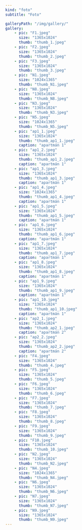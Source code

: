```yaml
---
kind: "foto"
subtitle: "Foto"

galleryPath: "/img/gallery/"
gallery:
    - pic: "F1.jpeg"
      size: "1365x1024"
      thumb: "thumb_1.jpeg"
    - pic: "F2.jpeg"
      size: "1365x1024"
      thumb: "thumb_2.jpeg"
    - pic: "F3.jpeg"
      size: "1365x1024"
      thumb: "thumb_3.jpeg"
    - pic: "N1.jpeg"
      size: "1024x1365"
      thumb: "thumb_N1.jpeg"
    - pic: "N8.jpeg"
      size: "1365x1024"
      thumb: "thumb_N8.jpeg"
    - pic: "N3.jpeg"
      size: "1365x1024"
      thumb: "thumb_N3.jpeg"
    - pic: "N5.jpeg"
      size: "1024x1365"
      thumb: "thumb_N5.jpeg"
    - pic: "ap1_1.jpeg"
      size: "1365x1024"
      thumb: "thumb_ap1_1.jpeg"
      caption: "apartmán 1"
    - pic: "ap1_2.jpeg"
      size: "1365x1024"
      thumb: "thumb_ap1_2.jpeg"
      caption: "apartmán 1"
    - pic: "ap1_3.jpeg"
      size: "1365x1024"
      thumb: "thumb_ap1_3.jpeg"
      caption: "apartmán 1"
    - pic: "ap1_4.jpeg"
      size: "1024x1365"
      thumb: "thumb_ap1_4.jpeg"
      caption: "apartmán 1"
    - pic: "ap1_5.jpeg"
      size: "1365x1024"
      thumb: "thumb_ap1_5.jpeg"
      caption: "apartmán 1"
    - pic: "ap1_6.jpeg"
      size: "1365x1024"
      thumb: "thumb_ap1_6.jpeg"
      caption: "apartmán 1"
    - pic: "ap1_7.jpeg"
      size: "1365x1024"
      thumb: "thumb_ap1_7.jpeg"
      caption: "apartmán 1"
    - pic: "ap1_8.jpeg"
      size: "1365x1024"
      thumb: "thumb_ap1_8.jpeg"
      caption: "apartmán 1"
    - pic: "ap1_9.jpeg"
      size: "1365x1024"
      thumb: "thumb_ap1_9.jpeg"
      caption: "apartmán 1"
    - pic: "ap1_10.jpeg"
      size: "1365x1024"
      thumb: "thumb_ap1_10.jpeg"
      caption: "apartmán 1"
    - pic: "ap2_1.jpeg"
      size: "1365x1024"
      thumb: "thumb_ap2_1.jpeg"
      caption: "apartmán 2"
    - pic: "ap2_2.jpeg"
      size: "1365x1024"
      thumb: "thumb_ap2_2.jpeg"
      caption: "apartmán 2"
    - pic: "F4.jpeg"
      size: "1365x1024"
      thumb: "thumb_4.jpeg"
    - pic: "F5.jpeg"
      size: "1365x1024"
      thumb: "thumb_5.jpeg"
    - pic: "F6.jpeg"
      size: "1365x1024"
      thumb: "thumb_6.jpeg"
    - pic: "F7.jpeg"
      size: "1365x1024"
      thumb: "thumb_7.jpeg"
    - pic: "F8.jpeg"
      size: "1365x1024"
      thumb: "thumb_8.jpeg"
    - pic: "F9.jpeg"
      size: "1365x1024"
      thumb: "thumb_9.jpeg"
    - pic: "F10.jpeg"
      size: "1365x1024"
      thumb: "thumb_10.jpeg"
    - pic: "N2.jpeg"
      size: "1365x1024"
      thumb: "thumb_N2.jpeg"
    - pic: "N4.jpeg"
      size: "1024x1365"
      thumb: "thumb_N4.jpeg"
    - pic: "N6.jpeg"
      size: "1365x1024"
      thumb: "thumb_N6.jpeg"
    - pic: "N7.jpeg"
      size: "1365x1024"
      thumb: "thumb_N7.jpeg"
    - pic: "N9.jpeg"
      size: "1365x1024"
      thumb: "thumb_N9.jpeg"
---
```

